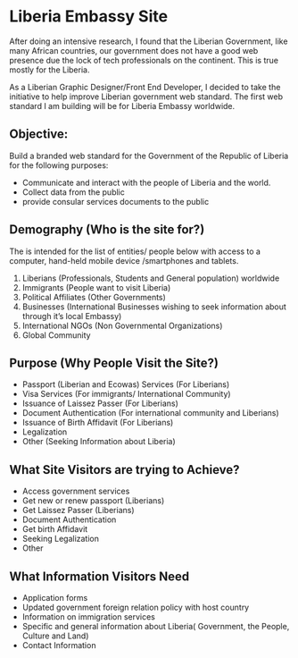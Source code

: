 # Liberia Embassy Site

After doing an intensive research, I found that the Liberian Government, like many African countries, our government does not have a good web presence due the lock of tech professionals on the continent. This is true mostly for the Liberia.

As a Liberian Graphic Designer/Front End Developer, I decided to take the initiative to help improve Liberian government web standard. The first web standard I am building will be for Liberia Embassy worldwide.

## Objective:

Build a branded web standard for the Government of the Republic of Liberia for the following purposes:

- Communicate and interact with the people of Liberia and the world.
- Collect data from the public
- provide consular services documents to the public

## Demography (Who is the site for?)

The is intended for the list of entities/ people below with access to a computer, hand-held mobile device /smartphones and tablets.

1. Liberians (Professionals, Students and General population) worldwide
2. Immigrants (People want to visit Liberia)
3. Political Affiliates (Other Governments)
4. Businesses (International Businesses wishing to seek information about through it’s local Embassy)
5. International NGOs (Non Governmental Organizations)
6. Global Community

## Purpose (Why People Visit the Site?)

- Passport (Liberian and Ecowas) Services (For Liberians)
- Visa Services (For immigrants/ International Community)
- Issuance of Laissez Passer (For Liberians)
- Document Authentication (For international community and Liberians)
- Issuance of Birth Affidavit (For Liberians)
- Legalization
- Other (Seeking Information about Liberia)

## What Site Visitors are trying to Achieve?

- Access government services
- Get new or renew passport (Liberians)
- Get Laissez Passer (Liberians)
- Document Authentication
- Get birth Affidavit
- Seeking Legalization
- Other

## What Information Visitors Need

- Application forms
- Updated government foreign relation policy with host country
- Information on immigration services
- Specific and general information about Liberia( Government, the People, Culture and Land)
- Contact Information
